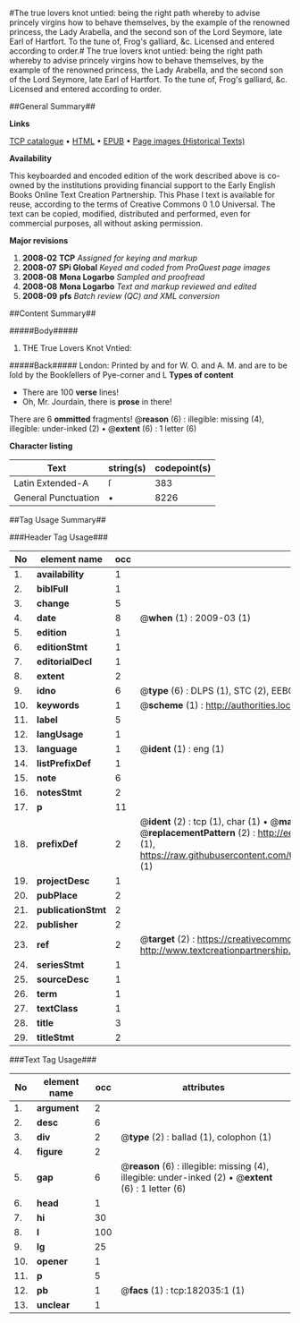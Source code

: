 #The true lovers knot untied: being the right path whereby to advise princely virgins how to behave themselves, by the example of the renowned princess, the Lady Arabella, and the second son of the Lord Seymore, late Earl of Hartfort. To the tune of, Frog's galliard, &c. Licensed and entered according to order.#
The true lovers knot untied: being the right path whereby to advise princely virgins how to behave themselves, by the example of the renowned princess, the Lady Arabella, and the second son of the Lord Seymore, late Earl of Hartfort. To the tune of, Frog's galliard, &c. Licensed and entered according to order.

##General Summary##

**Links**

[TCP catalogue](http://www.ota.ox.ac.uk/tcp/)  • 
[HTML](http://tei.it.ox.ac.uk/tcp/Texts-HTML/free/B06/B06254.html)  • 
[EPUB](http://tei.it.ox.ac.uk/tcp/Texts-EPUB/free/B06/B06254.epub) • 
[Page images (Historical Texts)](https://data.historicaltexts.jisc.ac.uk/view?pubId=eebo-99887324e&pageId=eebo-99887324e-182035-1)

**Availability**

This keyboarded and encoded edition of the
	       work described above is co-owned by the institutions
	       providing financial support to the Early English Books
	       Online Text Creation Partnership. This Phase I text is
	       available for reuse, according to the terms of Creative
	       Commons 0 1.0 Universal. The text can be copied,
	       modified, distributed and performed, even for
	       commercial purposes, all without asking permission.

**Major revisions**

1. __2008-02__ __TCP__ *Assigned for keying and markup*
1. __2008-07__ __SPi Global__ *Keyed and coded from ProQuest page images*
1. __2008-08__ __Mona Logarbo__ *Sampled and proofread*
1. __2008-08__ __Mona Logarbo__ *Text and markup reviewed and edited*
1. __2008-09__ __pfs__ *Batch review (QC) and XML conversion*

##Content Summary##

#####Body#####

1. THE True Lovers Knot Vntied:

#####Back#####
London: Printed by and for W. O. and A. M. and are to be ſold by the Bookſellers of Pye-corner and L
**Types of content**

  * There are 100 **verse** lines!
  * Oh, Mr. Jourdain, there is **prose** in there!

There are 6 **ommitted** fragments! 
 @__reason__ (6) : illegible: missing (4), illegible: under-inked (2)  •  @__extent__ (6) : 1 letter (6)

**Character listing**


|Text|string(s)|codepoint(s)|
|---|---|---|
|Latin Extended-A|ſ|383|
|General Punctuation|•|8226|

##Tag Usage Summary##

###Header Tag Usage###

|No|element name|occ|attributes|
|---|---|---|---|
|1.|__availability__|1||
|2.|__biblFull__|1||
|3.|__change__|5||
|4.|__date__|8| @__when__ (1) : 2009-03 (1)|
|5.|__edition__|1||
|6.|__editionStmt__|1||
|7.|__editorialDecl__|1||
|8.|__extent__|2||
|9.|__idno__|6| @__type__ (6) : DLPS (1), STC (2), EEBO-CITATION (1), PROQUEST (1), VID (1)|
|10.|__keywords__|1| @__scheme__ (1) : http://authorities.loc.gov/ (1)|
|11.|__label__|5||
|12.|__langUsage__|1||
|13.|__language__|1| @__ident__ (1) : eng (1)|
|14.|__listPrefixDef__|1||
|15.|__note__|6||
|16.|__notesStmt__|2||
|17.|__p__|11||
|18.|__prefixDef__|2| @__ident__ (2) : tcp (1), char (1)  •  @__matchPattern__ (2) : ([0-9\-]+):([0-9IVX]+) (1), (.+) (1)  •  @__replacementPattern__ (2) : http://eebo.chadwyck.com/downloadtiff?vid=$1&page=$2 (1), https://raw.githubusercontent.com/textcreationpartnership/Texts/master/tcpchars.xml#$1 (1)|
|19.|__projectDesc__|1||
|20.|__pubPlace__|2||
|21.|__publicationStmt__|2||
|22.|__publisher__|2||
|23.|__ref__|2| @__target__ (2) : https://creativecommons.org/publicdomain/zero/1.0/ (1), http://www.textcreationpartnership.org/docs/. (1)|
|24.|__seriesStmt__|1||
|25.|__sourceDesc__|1||
|26.|__term__|1||
|27.|__textClass__|1||
|28.|__title__|3||
|29.|__titleStmt__|2||


###Text Tag Usage###

|No|element name|occ|attributes|
|---|---|---|---|
|1.|__argument__|2||
|2.|__desc__|6||
|3.|__div__|2| @__type__ (2) : ballad (1), colophon (1)|
|4.|__figure__|2||
|5.|__gap__|6| @__reason__ (6) : illegible: missing (4), illegible: under-inked (2)  •  @__extent__ (6) : 1 letter (6)|
|6.|__head__|1||
|7.|__hi__|30||
|8.|__l__|100||
|9.|__lg__|25||
|10.|__opener__|1||
|11.|__p__|5||
|12.|__pb__|1| @__facs__ (1) : tcp:182035:1 (1)|
|13.|__unclear__|1||
